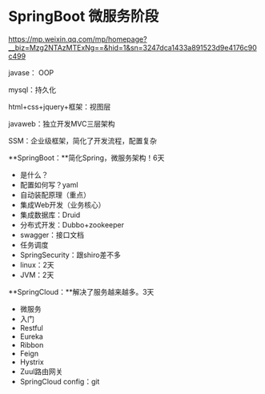 # SpringBoot 微服务阶段

https://mp.weixin.qq.com/mp/homepage?__biz=Mzg2NTAzMTExNg==&hid=1&sn=3247dca1433a891523d9e4176c90c499

javase： OOP

mysql：持久化

html+css+jquery+框架：视图层

javaweb：独立开发MVC三层架构

SSM：企业级框架，简化了开发流程，配置复杂

**SpringBoot：**简化Spring，微服务架构！6天

* 是什么？
* 配置如何写？yaml
* 自动装配原理（重点）
* 集成Web开发（业务核心）
* 集成数据库：Druid
* 分布式开发：Dubbo+zookeeper
* swagger：接口文档
* 任务调度
* SpringSecurity：跟shiro差不多
* linux：2天
* JVM：2天

**SpringCloud：**解决了服务越来越多。3天

* 微服务
* 入门
* Restful
* Eureka
* Ribbon
* Feign
* Hystrix
* Zuul路由网关
* SpringCloud config：git


